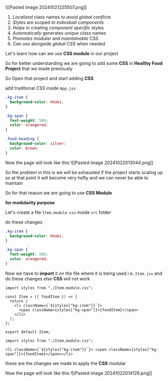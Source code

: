 
![[Pasted image 20241021225507.png]]


1. *Localized* class names *to avoid global conflicts*
2. *Styles* are scoped *to individual components*
3. *Helps* in creating *component specific* styles
4. *Automatically* generates *unique class* names
5. *Promotes modular* and *maintainable* CSS
6. *Can use* alongside *global CSS* when needed


Let's learn how can we use **CSS module** in our project

So for better understanding we are going to add some **CSS** in **Healthy Food Project** that we made previously

So Open that project and start adding **CSS**


add traditional CSS inside `App.jsx` 
```CSS
.kg-item {
  background-color: khaki;
}

.kg-span {
  font-weight: 500;
  color: orangered;
}

.food-heading {
  background-color: silver;
  color: brown;
}
```

Now the page will look like this
![[Pasted image 20241022013044.png]]



So the problem in this is we will be exhausted if the project starts scaling up so at that point it will become very hefty and we can never be able to maintain

So for that reason we are going to use **CSS Module**

**for modularity purpose**

Let's create a file `Item.module.css` inside `src` folder

do these changes
```CSS
.kg-item {
  background-color: khaki;
}

.kg-span {
  font-weight: 500;
  color: orangered;
}
```

Now we have to **import** it on the file where it is being used i.e. `Item.jsx` and do these changes else **CSS** will not work
```JSX
import styles from "./Item.module.css";

const Item = ({ foodItem }) => {
  return (
    <li className={`${styles["kg-item"]}`}>
      <span className={styles["kg-span"]}>{foodItem}</span>
    </li>
  );
};

export default Item;
```


`import styles from "./Item.module.css";`

```
<li className={`${styles["kg-item"]}`}> <span className={styles["kg-span"]}>{foodItem}</span></li>
```

these are the changes we made to apply the **CSS** modular

Now the page will look like this
![[Pasted image 20241022014126.png]]